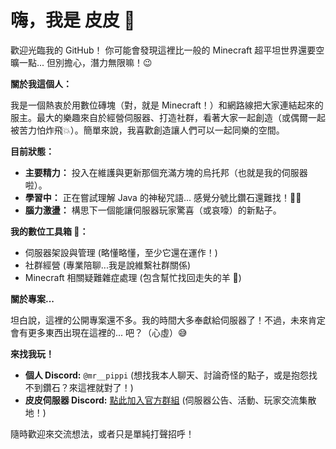 # 嗨，我是 皮皮 👋

歡迎光臨我的 GitHub！ 你可能會發現這裡比一般的 Minecraft 超平坦世界還要空曠一點... 但別擔心，潛力無限嘛！😉

**關於我這個人：**

我是一個熱衷於用數位磚塊（對，就是 Minecraft！）和網路線把大家連結起來的服主。最大的樂趣來自於經營伺服器、打造社群，看著大家一起創造（或偶爾一起被苦力怕炸飛💥）。簡單來說，我喜歡創造讓人們可以一起同樂的空間。

**目前狀態：**

*   **主要精力：** 投入在維護與更新那個充滿方塊的烏托邦（也就是我的伺服器啦）。
*   **學習中：** 正在嘗試理解 Java 的神秘咒語... 感覺分號比鑽石還難找！😵‍💫
*   **腦力激盪：** 構思下一個能讓伺服器玩家驚喜（或哀嚎）的新點子。

**我的數位工具箱 🧰：**

*   伺服器架設與管理 (略懂略懂，至少它還在運作！)
*   社群經營 (專業陪聊...我是說維繫社群關係)
*   Minecraft 相關疑難雜症處理 (包含幫忙找回走失的羊 🐑)

**關於專案...**

坦白說，這裡的公開專案還不多。我的時間大多奉獻給伺服器了！不過，未來肯定會有更多東西出現在這裡的... 吧？（心虛）😅

**來找我玩！**

*   **個人 Discord:** `@mr__pippi` (想找我本人聊天、討論奇怪的點子，或是抱怨找不到鑽石？來這裡就對了！)
*   **皮皮伺服器 Discord:** [點此加入官方群組](https://discord.gg/8PXASYxbS4) (伺服器公告、活動、玩家交流集散地！)

隨時歡迎來交流想法，或者只是單純打聲招呼！
